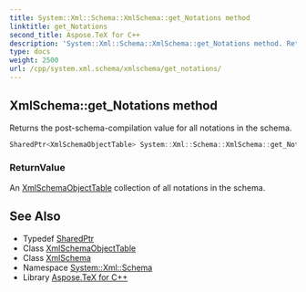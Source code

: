```yaml
---
title: System::Xml::Schema::XmlSchema::get_Notations method
linktitle: get_Notations
second_title: Aspose.TeX for C++
description: 'System::Xml::Schema::XmlSchema::get_Notations method. Returns the post-schema-compilation value for all notations in the schema in C++.'
type: docs
weight: 2500
url: /cpp/system.xml.schema/xmlschema/get_notations/
---
```

## XmlSchema::get_Notations method


Returns the post-schema-compilation value for all notations in the schema.

```cpp
SharedPtr<XmlSchemaObjectTable> System::Xml::Schema::XmlSchema::get_Notations()
```


### ReturnValue

An [XmlSchemaObjectTable](../../xmlschemaobjecttable/) collection of all notations in the schema.

## See Also

* Typedef [SharedPtr](../../../system/sharedptr/)
* Class [XmlSchemaObjectTable](../../xmlschemaobjecttable/)
* Class [XmlSchema](../)
* Namespace [System::Xml::Schema](../../)
* Library [Aspose.TeX for C++](../../../)
